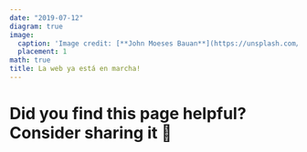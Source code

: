 ```yaml
---
date: "2019-07-12"
diagram: true
image:
  caption: 'Image credit: [**John Moeses Bauan**](https://unsplash.com/photos/OGZtQF8iC0g)'
  placement: 1
math: true
title: La web ya está en marcha!
---
```


# Did you find this page helpful? Consider sharing it 🙌
